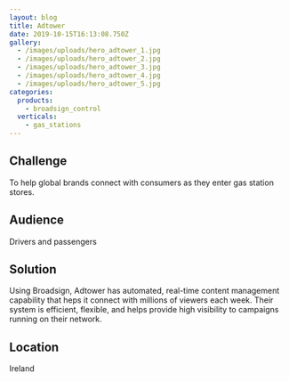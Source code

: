 ```yaml
---
layout: blog
title: Adtower
date: 2019-10-15T16:13:08.750Z
gallery:
  - /images/uploads/hero_adtower_1.jpg
  - /images/uploads/hero_adtower_2.jpg
  - /images/uploads/hero_adtower_3.jpg
  - /images/uploads/hero_adtower_4.jpg
  - /images/uploads/hero_adtower_5.jpg
categories:
  products:
    - broadsign_control
  verticals:
    - gas_stations
---
```

## Challenge

To help global brands connect with consumers as they enter gas station stores.

## Audience

Drivers and passengers

## Solution

Using Broadsign, Adtower has automated, real-time content management capability that heps it connect with millions of viewers each week. Their system is efficient, flexible, and helps provide high visibility to campaigns running on their network.

## Location

Ireland
